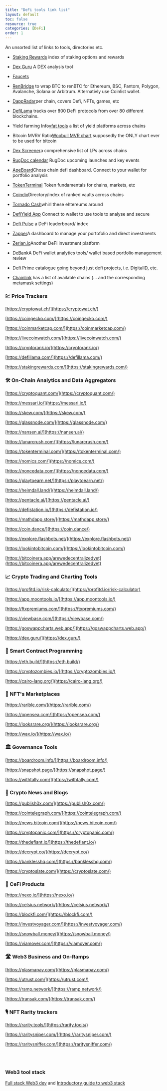 ```yaml
---
title: "DeFi tools link list"
layout: default
toc: false
resource: true
categories: [DeFi]
order: 1
---
```

An unsorted list of links to tools, directories etc.

* [Staking Rewards](https://www.stakingrewards.com/) index of staking options and rewards

* [Dex Guru](https://www.stakingrewards.com/) A DEX analysis tool

* [Faucets](https://stakely.io/faucet)

* [RenBridge](https://bridge.renproject.io/mint) to wrap BTC to renBTC for Ethereum, BSC, Fantom, Polygon, Avalanche, Solana or Arbitrum. Alternativly use Coinlist wallet.

* [DappRadar](https://dappradar.com/)per chain, covers Defi, NFTs, games, etc

* [DefiLama](https://defillama.com/) tracks over 800 DeFi protocols from over 80 different blockchains.

* Yield farming Info[vfat tools](https://vfat.tools/)  a list of yield platforms across chains

* Bitcoin MVRV Ratio[Woobull MVR chart](https://charts.woobull.com/bitcoin-mvrv-ratio/) supposedly the ONLY chart ever to be used for bitcoin

* [Dex Screener](https://dexscreener.com/)a comprehensive list of LPs across chains

* [RugDoc calendar](https://rugdoc.io/) RugDoc upcoming launches and key events

* [ApeBoard](https://apeboard.finance/dashboard)Choss chain defi dashboard. Connect to your wallet for portfolio analysis

* [TokenTerminal](https://www.tokenterminal.com/) Token  fundamentals for chains, markets, etc

* [Coindix](https://coindix.com/)Directory/index of ranked vaults across chains

* [Tornado Cash](https://tornado.cash/)whirl these ehtereums around

* [DefiYield App](https://defiyield.app/) Connect to wallet to use tools to analyse and secure

* [Defi Pulse](https://www.defipulse.com/) a DeFi leaderboard/ index

* [Zapper](https://zapper.fi/)A dashboard to manage your portofolio and direct investments

* [Zerian.io](https://zerion.io/)Another DeFi investment platform

* [DeBank](https://debank.live/)A DeFi wallet analytics tools/ wallet based portfolio management review

* [Defi Prime](https://defiprime.com/)  catalogue going beyond just defi projects, i.e. DigitalID, etc.

* [Chainlink](https://chainlist.org/) has a list of available chains (... and the corresponding metamask settings)

### 💹 Price Trackers
[https://cryptowat.ch/](https://cryptowat.ch/)

[https://coingecko.com/](https://coingecko.com/)

[https://coinmarketcap.com/](https://coinmarketcap.com/)

[https://livecoinwatch.com/](https://livecoinwatch.com/)

[https://cryptorank.io/](https://cryptorank.io/)

[https://defillama.com/](https://defillama.com/)

[https://stakingrewards.com/](https://stakingrewards.com/)

### 🛠️ On-Chain Analytics and Data Aggregators
[https://cryptoquant.com/](https://cryptoquant.com/)

[https://messari.io/](https://messari.io/)

[https://skew.com/](https://skew.com/)

[https://glassnode.com/](https://glassnode.com/)

[https://nansen.ai/](https://nansen.ai/)

[https://lunarcrush.com/](https://lunarcrush.com/)

[https://tokenterminal.com/](https://tokenterminal.com/)

[https://nomics.com/](https://nomics.com/)

[https://noncedata.com/](https://noncedata.com/)

[https://playtoearn.net/](https://playtoearn.net/)

[https://heimdall.land/](https://heimdall.land/)

[https://pentacle.ai/](https://pentacle.ai/)

[https://defistation.io/](https://defistation.io/)

[https://mathdapp.store/](https://mathdapp.store/)

[https://coin.dance/](https://coin.dance/)

[https://explore.flashbots.net/](https://explore.flashbots.net/)

[https://lookintobitcoin.com/](https://lookintobitcoin.com/)

[https://bitcoinera.app/arewedecentralizedyet](https://bitcoinera.app/arewedecentralizedyet)

### 📈 Crypto Trading and Charting Tools
[https://profitd.io/risk-calculator](https://profitd.io/risk-calculator)

[https://app.moontools.io/](https://app.moontools.io/)

[https://ftxpremiums.com/](https://ftxpremiums.com/)

[https://viewbase.com/](https://viewbase.com/)

[https://goswappcharts.web.app/](https://goswappcharts.web.app/)

[https://dex.guru/](https://dex.guru/)

### 🤖 Smart Contract Programming
[https://eth.build/](https://eth.build/)

[https://cryptozombies.io/](https://cryptozombies.io/)

[https://cairo-lang.org/](https://cairo-lang.org/)
 
### 🏪 NFT's Marketplaces
[https://rarible.com/](https://rarible.com/)

[https://opensea.com/](https://opensea.com/)

[https://looksrare.org/](https://looksrare.org/)

[https://wax.io/](https://wax.io/)

### 🏛️ Governance Tools
[https://boardroom.info/](https://boardroom.info/)

[https://snapshot.page/](https://snapshot.page/)

[https://withtally.com/](https://withtally.com/)

### 📰 Crypto News and Blogs
[https://publish0x.com/](https://publish0x.com/)

[https://cointelegraph.com/](https://cointelegraph.com/)

[https://news.bitcoin.com/](https://news.bitcoin.com/)

[https://cryptopanic.com/](https://cryptopanic.com/)

[https://thedefiant.io/](https://thedefiant.io/)

[https://decrypt.co/](https://decrypt.co/)

[https://banklesshq.com/](https://banklesshq.com/)

[https://cryptoslate.com/](https://cryptoslate.com/)

### 🏦 CeFi Products
[https://nexo.io/](https://nexo.io/)

[https://celsius.network/](https://celsius.network/)

[https://blockfi.com/](https://blockfi.com/)

[https://investvoyager.com/](https://investvoyager.com/)

[https://snowball.money/](https://snowball.money/)

[https://viamover.com/](https://viamover.com/)

### 🛣️ Web3 Business and On-Ramps
[https://plasmapay.com/](https://plasmapay.com/)

[https://utrust.com/](https://utrust.com/)

[https://ramp.network/](https://ramp.network/)

[https://transak.com/](https://transak.com/)

### 🎙️ NFT Rarity trackers
[https://rarity.tools/](https://rarity.tools/)

[https://raritysniper.com/](https://raritysniper.com/)

[https://raritysniffer.com/](https://raritysniffer.com/)

<br><br>

### Web3 tool stack
[Full stack Web3 dev](https://dev.to/dabit3/the-complete-guide-to-full-stack-web3-development-4g74) 
and [Introductory guide to web3 stack](https://edgeandnode.com/blog/defining-the-web3-stack)

